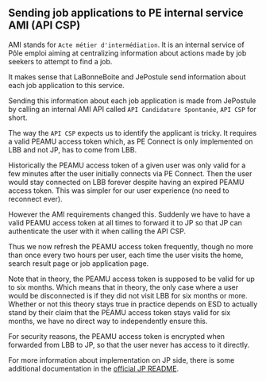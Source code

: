 ## Sending job applications to PE internal service AMI (API CSP)

AMI stands for `Acte métier d'intermédiation`. It is an internal service of Pôle emploi aiming at centralizing information about actions made by job seekers to attempt to find a job.

It makes sense that LaBonneBoite and JePostule send information about each job application to this service.

Sending this information about each job application is made from JePostule by calling an internal AMI API called `API Candidature Spontanée`, `API CSP` for short.

The way the `API CSP` expects us to identify the applicant is tricky. It requires a valid PEAMU access token which, as PE Connect is only implemented on LBB and not JP, has to come from LBB. 

Historically the PEAMU access token of a given user was only valid for a few minutes after the user initially connects via PE Connect. Then the user would stay connected on LBB forever despite having an expired PEAMU access token. This was simpler for our user experience (no need to reconnect ever).

However the AMI requirements changed this. Suddenly we have to have a valid PEAMU access token at all times to forward it to JP so that JP can authenticate the user with it when calling the API CSP.

Thus we now refresh the PEAMU access token frequently, though no more than once every two hours per user, each time the user visits the home, search result page or job application page.

Note that in theory, the PEAMU access token is supposed to be valid for up to six months. Which means that in theory, the only case where a user would be disconnected is if they did not visit LBB for six months or more. Whether or not this theory stays true in practice depends on ESD to actually stand by their claim that the PEAMU access token stays valid for six months, we have no direct way to independently ensure this.

For security reasons, the PEAMU access token is encrypted when forwarded from LBB to JP, so that the user never has access to it directly.

For more information about implementation on JP side, there is some additional documentation in the [official JP README](https://github.com/StartupsPoleEmploi/jepostule).

